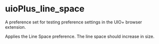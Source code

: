 # uioPlus_line_space

A preference set for testing preference settings in the UIO+ browser extension.

Applies the Line Space preference. The line space should increase in size.
